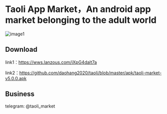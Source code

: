 # Taoli App Market，An android app market belonging to the adult world

![image1](https://bitbucket.org/daohang2020/daohang2020/downloads/screenshot.jpg)

## Download

link1：https://wws.lanzous.com/iXpG4dalt7a       

link2：https://github.com/daohang2020/taoli/blob/master/apk/taoli-market-v5.0.0.apk      


## Business
  
telegram: @taoli_market  
